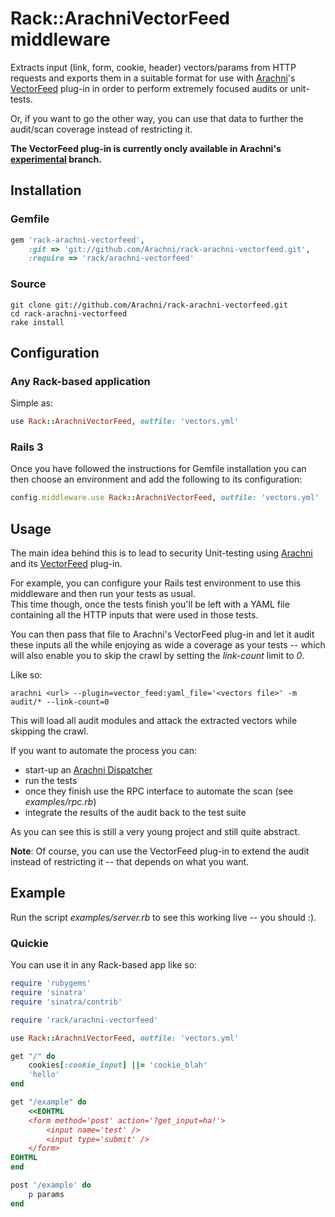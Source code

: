 # Rack::ArachniVectorFeed middleware

Extracts input (link, form, cookie, header) vectors/params from HTTP requests
and exports them in a suitable format for use with [Arachni](http://arachni-scanner.com)'s [VectorFeed](https://github.com/Zapotek/arachni/blob/experimental/plugins/vector_feed.rb) plug-in
in order to perform extremely focused audits or unit-tests.

Or, if you want to go the other way, you can use that data to further the audit/scan coverage instead of restricting it.

**The VectorFeed plug-in is currently oncly available in Arachni's [experimental](https://github.com/Zapotek/arachni/tree/experimental) branch.**

## Installation

### Gemfile

```ruby
gem 'rack-arachni-vectorfeed',
    :git => 'git://github.com/Arachni/rack-arachni-vectorfeed.git',
    :require => 'rack/arachni-vectorfeed'
```

### Source

```
git clone git://github.com/Arachni/rack-arachni-vectorfeed.git
cd rack-arachni-vectorfeed
rake install
```

## Configuration

### Any Rack-based application

Simple as:

```ruby
use Rack::ArachniVectorFeed, outfile: 'vectors.yml'
```

### Rails 3

Once you have followed the instructions for Gemfile installation you can then
choose an environment and add the following to its configuration:

```ruby
config.middleware.use Rack::ArachniVectorFeed, outfile: 'vectors.yml'
```


## Usage

The main idea behind this is to lead to security Unit-testing using [Arachni](http://arachni-scanner.com) and its [VectorFeed](https://github.com/Zapotek/arachni/blob/experimental/plugins/vector_feed.rb) plug-in.

For example, you can configure your Rails test environment to use this middleware
and then run your tests as usual.<br/>
This time though, once the tests finish you'll be left with a YAML file containing
all the HTTP inputs that were used in those tests.

You can then pass that file to Arachni's VectorFeed plug-in and let it audit
these inputs all the while enjoying as wide a coverage as your tests -- which will also enable
you to skip the crawl by setting the <em>link-count</em> limit to <em>0</em>.

Like so:

```
arachni <url> --plugin=vector_feed:yaml_file='<vectors file>' -m audit/* --link-count=0
```

This will load all audit modules and attack the extracted vectors while skipping the crawl.

If you want to automate the process you can:

* start-up an [Arachni Dispatcher](http://arachni-scanner.com/wiki/RPC-server)
* run the tests
* once they finish use the RPC interface to automate the scan (see <em>examples/rpc.rb</em>)
* integrate the results of the audit back to the test suite

As you can see this is still a very young project and still quite abstract.

**Note**: Of course, you can use the VectorFeed plug-in to extend the audit
instead of restricting it -- that depends on what you want.


## Example

Run the script <em>examples/server.rb</em> to see this working live -- you should :).

### Quickie

You can use it in any Rack-based app like so:

```ruby
require 'rubygems'
require 'sinatra'
require 'sinatra/contrib'

require 'rack/arachni-vectorfeed'

use Rack::ArachniVectorFeed, outfile: 'vectors.yml'

get "/" do
    cookies[:cookie_input] ||= 'cookie_blah'
    'hello'
end

get "/example" do
    <<EOHTML
    <form method='post' action='?get_input=ha!'>
        <input name='test' />
        <input type='submit' />
    </form>
EOHTML
end

post '/example' do
    p params
end

```
